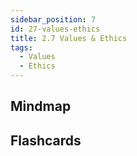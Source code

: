 ```yaml
---
sidebar_position: 7
id: 27-values-ethics
title: 2.7 Values & Ethics
tags:
  - Values
  - Ethics
---
```


## Mindmap





## Flashcards



